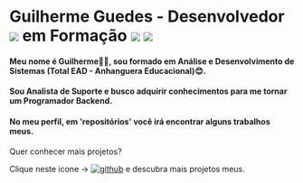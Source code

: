 # Guilherme Guedes - Desenvolvedor ![](https://img.shields.io/badge/Java-%23FF0004?style=for-the-badge&logo=oracle) em Formação ![](https://img.shields.io/badge/Windows-blue?logo=windows) ![](https://img.shields.io/badge/Linux-purple?logo=linux)
#### Meu nome é Guilherme👨‍💻, sou formado em Análise e Desenvolvimento de Sistemas (Total EAD - Anhanguera Educacional)😊.

#### Sou Analista de Suporte e busco adquirir conhecimentos para me tornar um Programador Backend.

#### No meu perfil, em 'repositórios' você irá encontrar alguns trabalhos meus.

Quer conhecer mais projetos?

Clique neste ícone ->   <a href="https://www.linkedin.com/in/guilhermeguedesgag/">![github](https://img.shields.io/badge/Linkedin-007?style=for-the-badge&logo=linkedin&style=flat&logoColor=white)</a> e descubra mais projetos meus.



